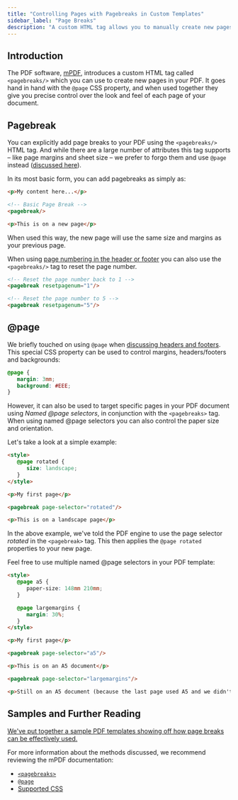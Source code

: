 ```yaml
---
title: "Controlling Pages with Pagebreaks in Custom Templates"
sidebar_label: "Page Breaks"
description: "A custom HTML tag allows you to manually create new pages in your PDF. It goes hand in hand with the @page CSS property to give you total control."
---
```


## Introduction 

The PDF software, [mPDF](http://mpdf.github.io/), introduces a custom HTML tag called `<pagebreaks/>` which you can use to create new pages in your PDF. It goes hand in hand with the `@page` CSS property, and when used together they give you precise control over the look and feel of each page of your document.

## Pagebreak 

You can explicitly add page breaks to your PDF using the `<pagebreaks/>` HTML tag. And while there are a large number of attributes this tag supports – like page margins and sheet size – we prefer to forgo them and use `@page` instead ([discussed here](#page)).

In its most basic form, you can add pagebreaks as simply as:

```html
<p>My content here...</p>

<!-- Basic Page Break -->
<pagebreak/>

<p>This is on a new page</p>
```

When used this way, the new page will use the same size and margins as your previous page.

When using [page numbering in the header or footer](developer-headers-and-footers.md#reserved-variables) you can also use the `<pagebreaks/>` tag to reset the page number.

```html
<!-- Reset the page number back to 1 -->
<pagebreak resetpagenum="1"/>

<!-- Reset the page number to 5 -->
<pagebreak resetpagenum="5"/>
```

## @page 

We briefly touched on using `@page` when [discussing headers and footers](developer-headers-and-footers.md#displaying-headers-and-footers). This special CSS property can be used to control margins, headers/footers and backgrounds:

```css
@page {
   margin: 3mm;
   background: #EEE;
}
```

However, it can also be used to target specific pages in your PDF document using *Named @page selectors*, in conjunction with the `<pagebreaks>` tag. When using named @page selectors you can also control the paper size and orientation.

Let's take a look at a simple example:

```html
<style>
   @page rotated {
      size: landscape;
   }
</style>

<p>My first page</p>

<pagebreak page-selector="rotated"/>

<p>This is on a landscape page</p>
```

In the above example, we've told the PDF engine to use the page selector *rotated* in the `<pagebreak>` tag. This then applies the `@page rotated` properties to your new page.

Feel free to use multiple named @page selectors in your PDF template:

```html
<style>
   @page a5 {
      paper-size: 148mm 210mm;
   }

   @page largemargins {
      margin: 30%;
   }
</style>

<p>My first page</p>

<pagebreak page-selector="a5"/>

<p>This is on an A5 document</p>

<pagebreak page-selector="largemargins"/>

<p>Still on an A5 document (because the last page used A5 and we didn't override it), but with large margins.</p>
```

## Samples and Further Reading 

[We've put together a sample PDF templates showing off how page breaks can be effectively used.](https://gist.github.com/jakejackson1/4de8fffb77672868be29)

For more information about the methods discussed, we recommend reviewing the mPDF documentation:

-   [`<pagebreaks>`](http://mpdf.github.io/reference/html-control-tags/pagebreak.html)
-   [`@page`](http://mpdf.github.io/paging/using-page.html)
-   [Supported CSS](http://mpdf.github.io/css-stylesheets/supported-css.html)
